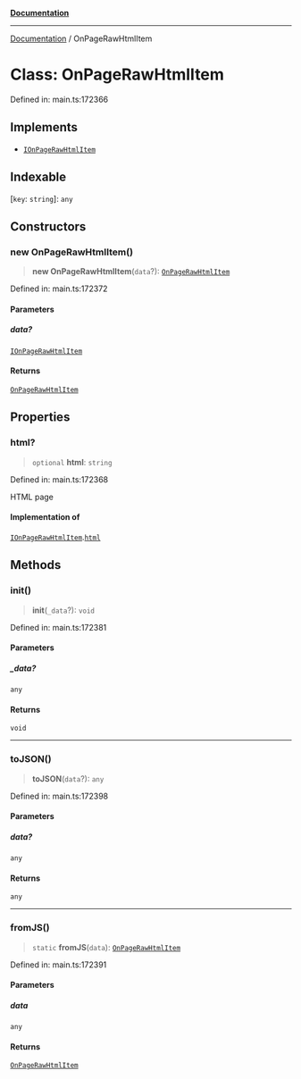 [**Documentation**](../README.md)

***

[Documentation](../README.md) / OnPageRawHtmlItem

# Class: OnPageRawHtmlItem

Defined in: main.ts:172366

## Implements

- [`IOnPageRawHtmlItem`](../interfaces/IOnPageRawHtmlItem.md)

## Indexable

\[`key`: `string`\]: `any`

## Constructors

### new OnPageRawHtmlItem()

> **new OnPageRawHtmlItem**(`data`?): [`OnPageRawHtmlItem`](OnPageRawHtmlItem.md)

Defined in: main.ts:172372

#### Parameters

##### data?

[`IOnPageRawHtmlItem`](../interfaces/IOnPageRawHtmlItem.md)

#### Returns

[`OnPageRawHtmlItem`](OnPageRawHtmlItem.md)

## Properties

### html?

> `optional` **html**: `string`

Defined in: main.ts:172368

HTML page

#### Implementation of

[`IOnPageRawHtmlItem`](../interfaces/IOnPageRawHtmlItem.md).[`html`](../interfaces/IOnPageRawHtmlItem.md#html)

## Methods

### init()

> **init**(`_data`?): `void`

Defined in: main.ts:172381

#### Parameters

##### \_data?

`any`

#### Returns

`void`

***

### toJSON()

> **toJSON**(`data`?): `any`

Defined in: main.ts:172398

#### Parameters

##### data?

`any`

#### Returns

`any`

***

### fromJS()

> `static` **fromJS**(`data`): [`OnPageRawHtmlItem`](OnPageRawHtmlItem.md)

Defined in: main.ts:172391

#### Parameters

##### data

`any`

#### Returns

[`OnPageRawHtmlItem`](OnPageRawHtmlItem.md)
